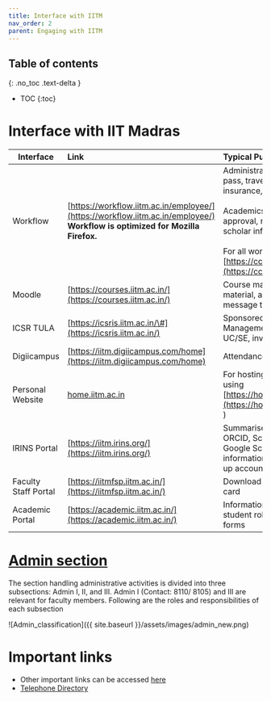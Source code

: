 ```yaml
---
title: Interface with IITM
nav_order: 2
parent: Engaging with IITM
---
```

## Table of contents
{: .no_toc .text-delta } 
* TOC
{:toc}


# Interface with IIT Madras

| Interface | Link | Typical Purposes |
| ----- | :---- | :---- |
| Workflow | [https://workflow.iitm.ac.in/employee/](https://workflow.iitm.ac.in/employee/) **Workflow is optimized for Mozilla Firefox.**   | Administration: Leaves, housing, vehicle pass, travel, CPDA, reimbursement, insurance, purchase, dependent details <br><br> Academics: Grade upload, course approval, new course proposal, research scholar info <br><br> For all workflow related processes \- [https://cc.iitm.ac.in/workflow/about.html](https://cc.iitm.ac.in/workflow/about.html) |
| Moodle | [https://courses.iitm.ac.in/](https://courses.iitm.ac.in/) | Course management: share course material, assignment submissions, bulk message to students of the course |
| ICSR TULA | [https://icsris.iitm.ac.in/\#](https://icsris.iitm.ac.in/) | Sponsored & Consultancy Projects Management: project staff appointments, UC/SE, invoice, imprest account |
| Digiicampus | [https://iitm.digiicampus.com/home](https://iitm.digiicampus.com/home) | Attendance |
| Personal Website | [home.iitm.ac.in](http://home.iitm.ac.in)  | For hosting personal website. (Set up using [https://home.iitm.ac.in/home/index.html](https://home.iitm.ac.in/home/index.html) ) |
| IRINS Portal | [https://iitm.irins.org/](https://iitm.irins.org/) | Summarises scholarly activities from ORCID, Scopus, Web of Science, and Google Scholar. Login to edit/ update information.  Contact librarian: 4951 to set up account |
| Faculty Staff Portal | [https://iitmfsp.iitm.ac.in/](https://iitmfsp.iitm.ac.in/)  | Download payslips, Form 16, insurance card |
| Academic Portal | [https://academic.iitm.ac.in/](https://academic.iitm.ac.in/) | Information on curriculum, courses, student roll list, academic circulars and forms |

# [Admin section](https://admin.iitm.ac.in)

The section handling administrative activities is divided into three subsections: Admin I, II, and III. Admin I (Contact: 8110/ 8105) and III 
are relevant for faculty members. Following are the roles and responsibilities of each subsection

![Admin_classification]({{ site.baseurl }}/assets/images/admin_new.png)

# Important links
* Other important links can be accessed [here](https://cc.iitm.ac.in/links/)
* [Telephone Directory](https://cc.iitm.ac.in/teldir.html)